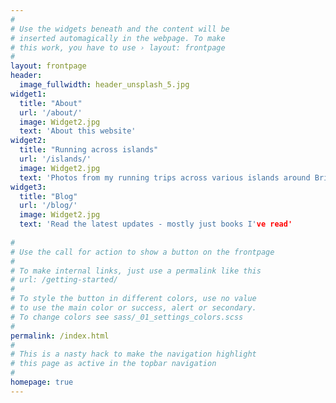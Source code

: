 ```yaml
---
#
# Use the widgets beneath and the content will be
# inserted automagically in the webpage. To make
# this work, you have to use › layout: frontpage
#
layout: frontpage
header:
  image_fullwidth: header_unsplash_5.jpg
widget1:
  title: "About"
  url: '/about/'
  image: Widget2.jpg
  text: 'About this website'
widget2:
  title: "Running across islands"
  url: '/islands/'
  image: Widget2.jpg
  text: 'Photos from my running trips across various islands around Britain.'
widget3:
  title: "Blog"
  url: '/blog/'
  image: Widget2.jpg
  text: 'Read the latest updates - mostly just books I've read'
  
#
# Use the call for action to show a button on the frontpage
#
# To make internal links, just use a permalink like this
# url: /getting-started/
#
# To style the button in different colors, use no value
# to use the main color or success, alert or secondary.
# To change colors see sass/_01_settings_colors.scss
#
permalink: /index.html
#
# This is a nasty hack to make the navigation highlight
# this page as active in the topbar navigation
#
homepage: true
---
```


